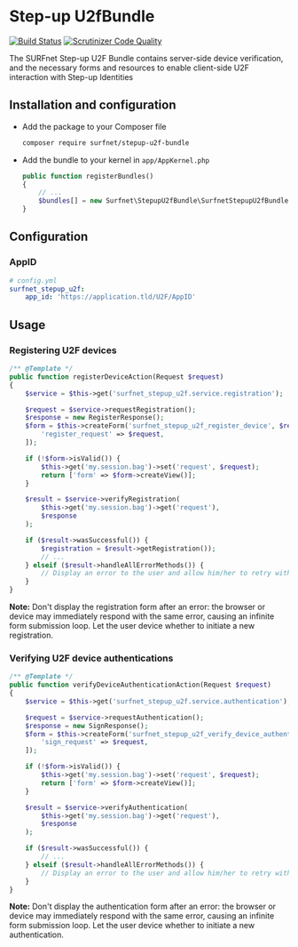 # Step-up U2fBundle
[![Build Status](https://travis-ci.org/SURFnet/Stepup-u2f-bundle.svg)](https://travis-ci.org/SURFnet/Stepup-u2f-bundle) [![Scrutinizer Code Quality](https://scrutinizer-ci.com/g/SURFnet/Stepup-u2f-bundle/badges/quality-score.png?b=develop)](https://scrutinizer-ci.com/g/SURFnet/Stepup-u2f-bundle/?branch=develop)

The SURFnet Step-up U2F Bundle contains server-side device verification, and the necessary forms and resources to enable client-side U2F interaction with Step-up Identities

## Installation and configuration

 * Add the package to your Composer file
    ```sh
    composer require surfnet/stepup-u2f-bundle
    ```

 * Add the bundle to your kernel in `app/AppKernel.php`
    ```php
    public function registerBundles()
    {
        // ...
        $bundles[] = new Surfnet\StepupU2fBundle\SurfnetStepupU2fBundle();
    }
    ```

## Configuration

### AppID

```yaml
# config.yml
surfnet_stepup_u2f:
    app_id: 'https://application.tld/U2F/AppID'
```

## Usage

### Registering U2F devices

```php
/** @Template */
public function registerDeviceAction(Request $request)
{
    $service = $this->get('surfnet_stepup_u2f.service.registration');

    $request = $service->requestRegistration();
    $response = new RegisterResponse();
    $form = $this->createForm('surfnet_stepup_u2f_register_device', $response, [
        'register_request' => $request,
    ]);

    if (!$form->isValid()) {
        $this->get('my.session.bag')->set('request', $request);
        return ['form' => $form->createView()];
    }

    $result = $service->verifyRegistration(
        $this->get('my.session.bag')->get('request'),
        $response
    );

    if ($result->wasSuccessful()) {
        $registration = $result->getRegistration());
        // ...
    } elseif ($result->handleAllErrorMethods()) {
        // Display an error to the user and allow him/her to retry with a new request
    }
}
```

**Note:** Don't display the registration form after an error: the browser or device may immediately respond with the
same error, causing an infinite form submission loop. Let the user device whether to initiate a new registration.

### Verifying U2F device authentications

```php
/** @Template */
public function verifyDeviceAuthenticationAction(Request $request)
{
    $service = $this->get('surfnet_stepup_u2f.service.authentication');

    $request = $service->requestAuthentication();
    $response = new SignResponse();
    $form = $this->createForm('surfnet_stepup_u2f_verify_device_authentication', $response, [
        'sign_request' => $request,
    ]);

    if (!$form->isValid()) {
        $this->get('my.session.bag')->set('request', $request);
        return ['form' => $form->createView()];
    }

    $result = $service->verifyAuthentication(
        $this->get('my.session.bag')->get('request'),
        $response
    );

    if ($result->wasSuccessful()) {
        // ...
    } elseif ($result->handleAllErrorMethods()) {
        // Display an error to the user and allow him/her to retry with a new request
    }
}
```

**Note:** Don't display the authentication form after an error: the browser or device may immediately respond with the
same error, causing an infinite form submission loop. Let the user device whether to initiate a new authentication.
